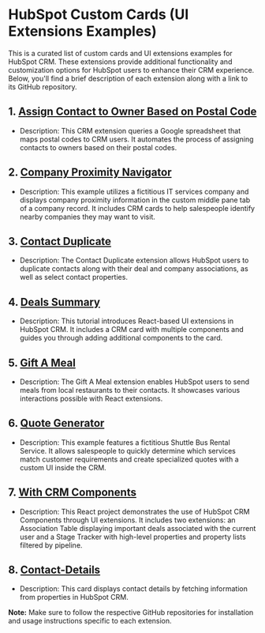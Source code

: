 # HubSpot Custom Cards (UI Extensions Examples)

This is a curated list of custom cards and UI extensions examples for HubSpot CRM. These extensions provide additional functionality and customization options for HubSpot users to enhance their CRM experience. Below, you'll find a brief description of each extension along with a link to its GitHub repository.

## 1. [Assign Contact to Owner Based on Postal Code](https://github.com/Antoinebr/HubSpot-crm-extension-assign-contact-to-owner-based-on-postal-code)

- Description: This CRM extension queries a Google spreadsheet that maps postal codes to CRM users. It automates the process of assigning contacts to owners based on their postal codes.
  
## 2. [Company Proximity Navigator](https://github.com/HubSpot/ui-extensions-examples/tree/main/company-proximity-navigator)

- Description: This example utilizes a fictitious IT services company and displays company proximity information in the custom middle pane tab of a company record. It includes CRM cards to help salespeople identify nearby companies they may want to visit.
  
## 3. [Contact Duplicate](https://github.com/HubSpot/ui-extensions-examples/tree/main/contact-duplicate)

- Description: The Contact Duplicate extension allows HubSpot users to duplicate contacts along with their deal and company associations, as well as select contact properties.
  
## 4. [Deals Summary](https://github.com/HubSpot/ui-extensions-examples/tree/main/deals-summary)

- Description: This tutorial introduces React-based UI extensions in HubSpot CRM. It includes a CRM card with multiple components and guides you through adding additional components to the card.
  
## 5. [Gift A Meal](https://github.com/HubSpot/ui-extensions-examples/tree/main/example-meal-order)

- Description: The Gift A Meal extension enables HubSpot users to send meals from local restaurants to their contacts. It showcases various interactions possible with React extensions.
  
## 6. [Quote Generator](https://github.com/HubSpot/ui-extensions-examples/tree/main/quote-generator)

- Description: This example features a fictitious Shuttle Bus Rental Service. It allows salespeople to quickly determine which services match customer requirements and create specialized quotes with a custom UI inside the CRM.
  
## 7. [With CRM Components](https://github.com/HubSpot/ui-extensions-examples/tree/main/with-crm-components)

- Description: This React project demonstrates the use of HubSpot CRM Components through UI extensions. It includes two extensions: an Association Table displaying important deals associated with the current user and a Stage Tracker with high-level properties and property lists filtered by pipeline.

## 8. [Contact-Details](https://github.com/devadigax/Contact-Details)

- Description: This card displays contact details by fetching information from properties in HubSpot CRM.


**Note:** Make sure to follow the respective GitHub repositories for installation and usage instructions specific to each extension.
